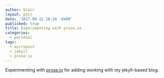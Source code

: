 ```yaml
---
author: blair
layout: post
date: '2017-09-12 10:20 -0400'
published: true
title: Experimenting with prose.io
categories:
  - personal
tags:
  - micropost
  - jekyll
  - prose.io
---
```

Experimenting with [prose.io](http://prose.io) for adding working with my jekyll-based blog.

